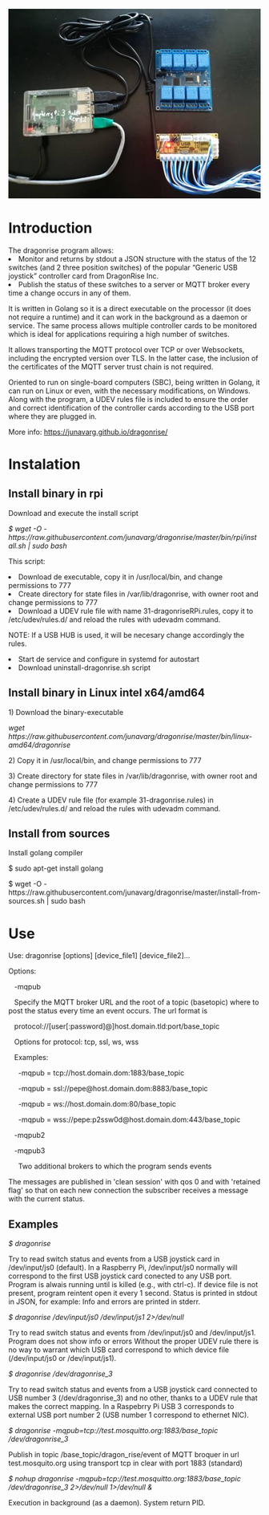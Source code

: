 ![alt text](image014.jpg?raw=true "Title")
<h1>Introduction</h1>
The dragonrise program allows:
<li>Monitor and returns by stdout a JSON structure with the status of the 12 switches (and 2 three position switches) of the popular “Generic USB joystick” controller card from DragonRise Inc.</li>
<li>Publish the status of these switches to a server or MQTT broker every time a change occurs in any of them.</li>

It is written in Golang so it is a direct executable on the processor (it does not require a runtime) and it can work in the background as a daemon or service. 
The same process allows multiple controller cards to be monitored which is ideal for applications requiring a high number of switches.

It allows transporting the MQTT protocol over TCP or over Websockets, including the encrypted version over TLS. In the latter case, the inclusion of the certificates of the MQTT server trust chain is not required.

Oriented to run on single-board computers (SBC), being written in Golang, it can run on Linux or even, with the necessary modifications, on Windows.
Along with the program, a UDEV rules file is included to ensure the order and correct identification of the controller cards according to the USB port where they are plugged in.

More info: https://junavarg.github.io/dragonrise/
<h1>Instalation</h1>
<h2>Install binary in rpi</h2>
<p>Download and execute the install script
<p><i>$ wget -O - https://raw.githubusercontent.com/junavarg/dragonrise/master/bin/rpi/install.sh | sudo bash</i>
<p>This script: 
<li>  Download de executable, copy it in /usr/local/bin, and change permissions to 777</li>
<li>  Create directory for state files in /var/lib/dragonrise, with owner root and change permissions to 777</li>
<li>  Download a UDEV rule file with name 31-dragonriseRPi.rules, copy it to /etc/udev/rules.d/ and reload the rules with udevadm command.
  <p> NOTE: If a USB HUB is used, it will be necesary change accordingly the rules.</li>
<li>  Start de service and configure in systemd for autostart</li>  
<li>  Download uninstall-dragonrise.sh script</li> 
<h2>Install binary in Linux intel x64/amd64</h2>
<p> 1) Download the binary-executable 
  <p><i>wget https://raw.githubusercontent.com/junavarg/dragonrise/master/bin/linux-amd64/dragonrise</i>
<p> 2) Copy it in /usr/local/bin, and change permissions to 777
<p> 3) Create directory for state files in /var/lib/dragonrise, with owner root and change permissions to 777
<p> 4) Create a UDEV rule file (for example 31-dragonrise.rules) in /etc/udev/rules.d/ and reload the rules with udevadm command.
<h2>Install from sources</h2>
<p>Install golang compiler
<p>$ sudo apt-get install golang
<p>$ wget -O - https://raw.githubusercontent.com/junavarg/dragonrise/master/install-from-sources.sh | sudo bash

<h1>Use</h1>
<p>Use: dragonrise [options] [device_file1] [device_file2]… 
<p>Options:
<p>&nbsp&nbsp -mqpub <url>
<p>&nbsp&nbsp   Specify the MQTT broker URL and the root of a topic (basetopic) where to post the status every time an event occurs. The url format is
<p>&nbsp&nbsp   protocol://[user[:password]@]host.domain.tld:port/base_topic
<p>&nbsp&nbsp   Options for protocol: tcp, ssl, ws, wss
<p>&nbsp&nbsp   Examples:
<p>&nbsp&nbsp&nbsp&nbsp     -mqpub = tcp://host.domain.dom:1883/base_topic
<p>&nbsp&nbsp&nbsp&nbsp     -mqpub = ssl://pepe@host.domain.dom:8883/base_topic
<p>&nbsp&nbsp&nbsp&nbsp     -mqpub = ws://host.domain.dom:80/base_topic
<p>&nbsp&nbsp&nbsp&nbsp     -mqpub = wss://pepe:p2ssw0d@host.domain.dom:443/base_topic
  
<p>&nbsp&nbsp  -mqpub2 <url>
<p>&nbsp&nbsp  -mqpub3 <url>
<p>&nbsp&nbsp&nbsp&nbsp    Two additional brokers to which the program sends events
  
The messages are published in 'clean session' with qos 0 and with 'retained flag' so that on each new connection the subscriber receives a message with the current status.

<h2>Examples</h2>

<i>$ dragonrise</i>

Try to read switch status and events from a USB joystick card in /dev/input/js0 (default).
In a Raspberry Pi, /dev/input/js0 normally will correspond to the first USB joystick card conected to any USB port.
Program is alwais running until is killed (e.g., with ctrl-c).
If device file is not present, program reintent open it every 1 second.
Status is printed in stdout in JSON, for example:
Info and errors are printed in stderr.

<i>$ dragonrise /dev/input/js0 /dev/input/js1  2>/dev/null</i>

Try to read switch status and events from /dev/input/js0 and /dev/input/js1. Program does not show info or errors
Without the proper UDEV rule there is no way to warrant which USB card correspond to which device file (/dev/input/js0 or /dev/input/js1).

<i>$ dragonrise /dev/dragonrise_3</i>

Try to read switch status and events from a USB joystick card connected to USB number 3 (/dev/dragonrise_3) and no other, thanks to a UDEV rule that makes the correct mapping. In a Raspebrry Pi USB 3 corresponds to external USB port number 2 (USB number 1 correspond to ethernet NIC).

<i>$ dragonrise -mqpub=tcp://test.mosquitto.org:1883/base_topic /dev/dragonrise_3</i>

Publish in topic /base_topic/dragon_rise/event of MQTT broquer in url test.mosquito.org using transport tcp in clear with port 1883 (standard)

<i>$ nohup dragonrise -mqpub=tcp://test.mosquitto.org:1883/base_topic /dev/dragonrise_3 2>/dev/null 1>/dev/null &</i>

Execution in background (as a daemon).
System return PID.
